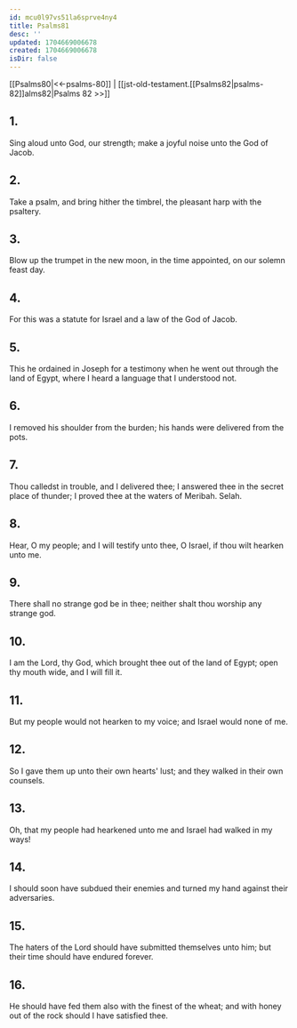 ```yaml
---
id: mcu0l97vs51la6sprve4ny4
title: Psalms81
desc: ''
updated: 1704669006678
created: 1704669006678
isDir: false
---
```

[[Psalms80|<<-psalms-80]] | [[jst-old-testament.[[Psalms82|psalms-82]]alms82|Psalms 82 >>]]
## 1.
Sing aloud unto God, our strength; make a joyful noise unto the God of Jacob.
## 2.
Take a psalm, and bring hither the timbrel, the pleasant harp with the psaltery.
## 3.
Blow up the trumpet in the new moon, in the time appointed, on our solemn feast day.
## 4.
For this was a statute for Israel and a law of the God of Jacob.
## 5.
This he ordained in Joseph for a testimony when he went out through the land of Egypt, where I heard a language that I understood not.
## 6.
I removed his shoulder from the burden; his hands were delivered from the pots.
## 7.
Thou calledst in trouble, and I delivered thee; I answered thee in the secret place of thunder; I proved thee at the waters of Meribah. Selah.
## 8.
Hear, O my people; and I will testify unto thee, O Israel, if thou wilt hearken unto me.
## 9.
There shall no strange god be in thee; neither shalt thou worship any strange god.
## 10.
I am the Lord, thy God, which brought thee out of the land of Egypt; open thy mouth wide, and I will fill it.
## 11.
But my people would not hearken to my voice; and Israel would none of me.
## 12.
So I gave them up unto their own hearts\' lust; and they walked in their own counsels.
## 13.
Oh, that my people had hearkened unto me and Israel had walked in my ways!
## 14.
I should soon have subdued their enemies and turned my hand against their adversaries.
## 15.
The haters of the Lord should have submitted themselves unto him; but their time should have endured forever.
## 16.
He should have fed them also with the finest of the wheat; and with honey out of the rock should I have satisfied thee.

